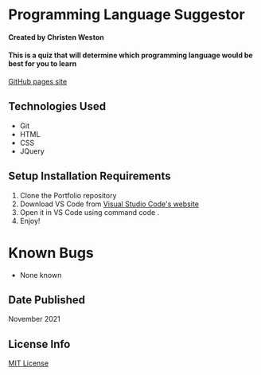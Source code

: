 # Programming Language Suggestor

#### Created by Christen Weston

#### This is a quiz that will determine which programming language would be best for you to learn

[GitHub pages site](https://christenweston.github.io/ProgrammingLanguageSuggester/)

## Technologies Used

* Git
* HTML
* CSS
* JQuery

## Setup Installation Requirements

1. Clone the Portfolio repository
2. Download VS Code from [Visual Studio Code's website](https://code.visualstudio.com/Download)
2. Open it in VS Code using command code .
3. Enjoy!

# Known Bugs
* None known

## Date Published
November 2021

## License Info
[MIT License](https://opensource.org/licenses/MIT)